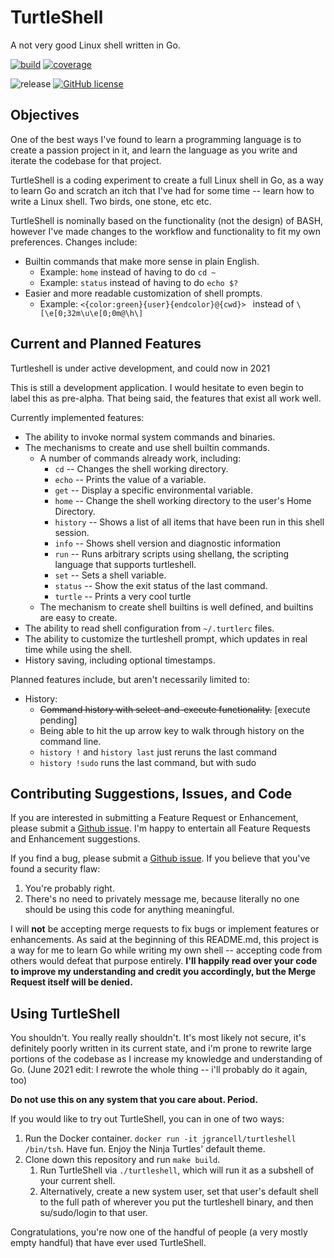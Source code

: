 # TurtleShell

A not very good Linux shell written in Go.

[![build](https://img.shields.io/travis/com/jgrancell/turtleshell?style=for-the-badge&logo=travis)](https://travis-ci.com/github/jgrancell/turtleshell)
[![coverage](https://img.shields.io/codecov/c/github/jgrancell/turtleshell?style=for-the-badge&token=K1u8dfG8TA)](https://codecov.io/gh/jgrancell/turtleshell)

![release](https://img.shields.io/github/v/release/jgrancell/turtleshell?sort=semver&style=for-the-badge)
[![GitHub license](https://img.shields.io/github/license/jgrancell/turtleshell?color=brightgreen&style=for-the-badge)](https://github.com/jgrancell/turtleshell/blob/main/LICENSE)

## Objectives

One of the best ways I've found to learn a programming language is to create a
passion project in it, and learn the language as you write and iterate the codebase
for that project.

TurtleShell is a coding experiment to create a full Linux shell in Go, as a
way to learn Go and scratch an itch that I've had for some time -- learn how
to write a Linux shell. Two birds, one stone, etc etc.

TurtleShell is nominally based on the functionality (not the design) of BASH,
however I've made changes to the workflow and functionality to fit my own preferences.
Changes include:

* Builtin commands that make more sense in plain English.
    * Example: `home` instead of having to do `cd ~`
    * Example: `status` instead of having to do `echo $?`
* Easier and more readable customization of shell prompts.
    * Example: `<{color:green}{user}{endcolor}@{cwd}> ` instead of `\[\e[0;32m\u\e[0;0m@\h\]`

## Current and Planned Features

Turtleshell is under active development, and could now in 2021

This is still a development application. I would hesitate to
even begin to label this as pre-alpha. That being said, the features that exist
all work well.

Currently implemented features:
 * The ability to invoke normal system commands and binaries.
 * The mechanisms to create and use shell builtin commands.
     * A number of commands already work, including:
         * `cd`        -- Changes the shell working directory.
         * `echo`      -- Prints the value of a variable.
         * `get`       -- Display a specific environmental variable.
         * `home`      -- Change the shell working directory to the user's Home Directory.
         * `history`   -- Shows a list of all items that have been run in this shell session.
         * `info`      -- Shows shell version and diagnostic information
         * `run`       -- Runs arbitrary scripts using shellang, the scripting language that supports turtleshell.
         * `set` -- Sets a shell variable.
         * `status`    -- Show the exit status of the last command.
         * `turtle`    -- Prints a very cool turtle
    * The mechanism to create shell builtins is well defined, and builtins are easy to create.
* The ability to read shell configuration from `~/.turtlerc` files.
* The ability to customize the turtleshell prompt, which updates in real time while using the shell.
* History saving, including optional timestamps.

Planned features include, but aren't necessarily limited to:

* History:
  * ~~Command history with select-and-execute functionality.~~ [execute pending]
  * Being able to hit the up arrow key to walk through history on the command line.
  * `history !` and `history last` just reruns the last command
  * `history !sudo` runs the last command, but with sudo

## Contributing Suggestions, Issues, and Code

If you are interested in submitting a Feature Request or Enhancement, please submit a
[Github issue](https://github.com/jgrancell/turtleshell/issues). I'm happy to entertain
all Feature Requests and Enhancement suggestions.

If you find a bug, please submit a [Github issue](https://github.com/jgrancell/turtleshell/issues).
If you believe that you've found a security flaw:
1. You're probably right.
2. There's no need to privately message me, because literally no one should be using this code
for anything meaningful.

I will **not** be accepting merge requests to fix bugs or implement features or
enhancements. As said at the beginning of this README.md, this project is a way
for me to learn Go while writing my own shell -- accepting code from others would
defeat that purpose entirely. **I'll happily read over your code to improve my
understanding and credit you accordingly, but the Merge Request itself will be denied.**

## Using TurtleShell

You shouldn't. You really really shouldn't. It's most likely not secure, it's
definitely poorly written in its current state, and i'm prone to rewrite large
portions of the codebase as I increase my knowledge and understanding of Go. 
(June 2021 edit: I rewrote the whole thing -- i'll probably do it again, too)

**Do not use this on any system that you care about. Period.**

If you would like to try out TurtleShell, you can in one of two ways:

1. Run the Docker container. `docker run -it jgrancell/turtleshell /bin/tsh`. Have fun. Enjoy the Ninja Turtles' default theme.
2. Clone down this repository and run `make build`.
    1. Run TurtleShell via `./turtleshell`, which will run it as a subshell of your current shell.
    2. Alternatively, create a new system user, set that user's default shell to the
    full path of wherever you put the turtleshell binary, and then su/sudo/login to
    that user.

Congratulations, you're now one of the handful of people (a very mostly empty handful)
that have ever used TurtleShell.
